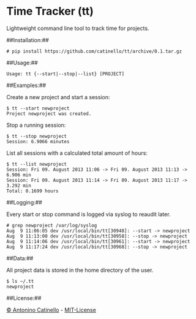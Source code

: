 Time Tracker (tt)
===

Lightweight command line tool to track time for projects.

##Installation:##

    # pip install https://github.com/catinello/tt/archive/0.1.tar.gz

##Usage:##

    Usage: tt {--start|--stop|--list} [PROJECT]

##Examples:##

Create a new project and start a session:

    $ tt --start newproject
    Project newproject was created.

Stop a running session:

    $ tt --stop newproject
    Session: 6.9066 minutes

List all sessions with a calculated total amount of hours:

    $ tt --list newproject
    Session: Fri 09. August 2013 11:06 -> Fri 09. August 2013 11:13 -> 6.906 min
    Session: Fri 09. August 2013 11:14 -> Fri 09. August 2013 11:17 -> 3.292 min
    Total: 0.1699 hours

##Logging:##

Every start or stop command is logged via syslog to reaudit later.

    # grep newproject /var/log/syslog
    Aug  9 11:06:05 dev /usr/local/bin/tt[30948]: --start -> newproject
    Aug  9 11:13:00 dev /usr/local/bin/tt[30958]: --stop -> newproject
    Aug  9 11:14:06 dev /usr/local/bin/tt[30961]: --start -> newproject
    Aug  9 11:17:24 dev /usr/local/bin/tt[30968]: --stop -> newproject

##Data:##

All project data is stored in the home directory of the user. 

    $ ls ~/.tt
    newproject

##License:##

[&copy; Antonino Catinello][HOME] - [MIT-License][MIT]

[MIT]:https://github.com/catinello/tt/blob/master/LICENSE
[HOME]:http://antonino.catinello.eu

